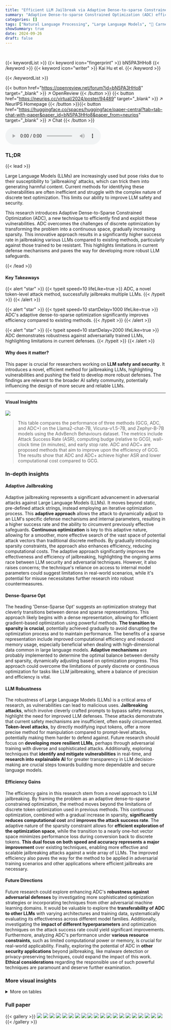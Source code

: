 ```yaml
---
title: "Efficient LLM Jailbreak via Adaptive Dense-to-sparse Constrained Optimization"
summary: "Adaptive Dense-to-sparse Constrained Optimization (ADC) efficiently jailbreaks LLMs by transforming discrete token optimization into a continuous process, achieving higher success rates than existing ..."
categories: []
tags: ["Natural Language Processing", "Large Language Models", "🏢 Carnegie Mellon University",]
showSummary: true
date: 2024-09-26
draft: false
---
```


<br>

{{< keywordList >}}
{{< keyword icon="fingerprint" >}} bN5PA3HHo8 {{< /keyword >}}
{{< keyword icon="writer" >}} Kai Hu et el. {{< /keyword >}}
 
{{< /keywordList >}}

{{< button href="https://openreview.net/forum?id=bN5PA3HHo8" target="_blank" >}}
↗ OpenReview
{{< /button >}}
{{< button href="https://neurips.cc/virtual/2024/poster/94489" target="_blank" >}}
↗ NeurIPS Homepage
{{< /button >}}{{< button href="https://huggingface.co/spaces/huggingface/paper-central?tab=tab-chat-with-paper&paper_id=bN5PA3HHo8&paper_from=neurips" target="_blank" >}}
↗ Chat
{{< /button >}}



<audio controls>
    <source src="https://ai-paper-reviewer.com/bN5PA3HHo8/podcast.wav" type="audio/wav">
    Your browser does not support the audio element.
</audio>


### TL;DR


{{< lead >}}

Large Language Models (LLMs) are increasingly used but pose risks due to their susceptibility to 'jailbreaking' attacks, which can trick them into generating harmful content.  Current methods for identifying these vulnerabilities are often inefficient and struggle with the complex nature of discrete text optimization.  This limits our ability to improve LLM safety and security. 

This research introduces Adaptive Dense-to-Sparse Constrained Optimization (ADC), a new technique to efficiently find and exploit these vulnerabilities. ADC overcomes the challenges of discrete optimization by transforming the problem into a continuous space, gradually increasing sparsity. This innovative approach results in a significantly higher success rate in jailbreaking various LLMs compared to existing methods, particularly against those trained to be resistant. This highlights limitations in current defense mechanisms and paves the way for developing more robust LLM safeguards. 

{{< /lead >}}


#### Key Takeaways

{{< alert "star" >}}
{{< typeit speed=10 lifeLike=true >}} ADC, a novel token-level attack method, successfully jailbreaks multiple LLMs. {{< /typeit >}}
{{< /alert >}}

{{< alert "star" >}}
{{< typeit speed=10 startDelay=1000 lifeLike=true >}} ADC's adaptive dense-to-sparse optimization significantly improves efficiency compared to existing methods. {{< /typeit >}}
{{< /alert >}}

{{< alert "star" >}}
{{< typeit speed=10 startDelay=2000 lifeLike=true >}} ADC demonstrates robustness against adversarially trained LLMs, highlighting limitations in current defenses. {{< /typeit >}}
{{< /alert >}}

#### Why does it matter?
This paper is crucial for researchers working on **LLM safety and security**.  It introduces a novel, efficient method for jailbreaking LLMs, highlighting vulnerabilities and pushing the field to develop more robust defenses. The findings are relevant to the broader AI safety community, potentially influencing the design of more secure and reliable LLMs.

------
#### Visual Insights





![](https://ai-paper-reviewer.com/bN5PA3HHo8/tables_2_1.jpg)

> This table compares the performance of three methods (GCG, ADC, and ADC+) on the Llama2-chat-7B, Vicuna-v1.5-7B, and Zephyr-B-7B models using the AdvBench Behaviours dataset.  The metrics include Attack Success Rate (ASR), computing budge (relative to GCG), wall-clock time (in minutes), and early stop rate.  ADC and ADC+ are proposed methods that aim to improve upon the efficiency of GCG. The results show that ADC and ADC+ achieve higher ASR and lower computational cost compared to GCG.





### In-depth insights


#### Adaptive Jailbreaking
Adaptive jailbreaking represents a significant advancement in adversarial attacks against Large Language Models (LLMs).  It moves beyond static, pre-defined attack strings, instead employing an iterative optimization process. This **adaptive approach** allows the attack to dynamically adjust to an LLM's specific defense mechanisms and internal parameters, resulting in a higher success rate and the ability to circumvent previously effective safeguards.  **Continuous optimization** is key to this adaptive nature, allowing for a smoother, more effective search of the vast space of potential attack vectors than traditional discrete methods. By gradually introducing sparsity constraints, the approach also enhances efficiency, reducing computational costs.  The adaptive approach significantly improves the effectiveness and efficiency of jailbreaking, highlighting the ongoing arms race between LLM security and adversarial techniques.  However, it also raises concerns; the technique's reliance on access to internal model parameters could suggest limitations in real-world scenarios, while it's potential for misuse necessitates further research into robust countermeasures.

#### Dense-Sparse Opt
The heading 'Dense-Sparse Opt' suggests an optimization strategy that cleverly transitions between dense and sparse representations.  This approach likely begins with a dense representation, allowing for efficient gradient-based optimization using powerful methods.  **The transition to sparsity is crucial**, potentially achieved gradually to avoid disrupting the optimization process and to maintain performance.  The benefits of a sparse representation include improved computational efficiency and reduced memory usage, especially beneficial when dealing with high-dimensional data common in large language models.  **Adaptive mechanisms** are probably implemented to determine the optimal balance between density and sparsity, dynamically adjusting based on optimization progress. This approach could overcome the limitations of purely discrete or continuous optimization for tasks like LLM jailbreaking, where a balance of precision and efficiency is vital.

#### LLM Robustness
The robustness of Large Language Models (LLMs) is a critical area of research, as vulnerabilities can lead to malicious uses.  **Jailbreaking attacks**, which involve cleverly crafted prompts to bypass safety measures, highlight the need for improved LLM defenses.  These attacks demonstrate that current safety mechanisms are insufficient, often easily circumvented.  **Token-level attacks**, by directly modifying input tokens, offer a more precise method for manipulation compared to prompt-level attacks, potentially making them harder to defend against.  Future research should focus on **developing more resilient LLMs**, perhaps through adversarial training with diverse and sophisticated attacks.  Additionally, exploring techniques that **identify and mitigate vulnerabilities** in real-time, and **research into explainable AI** for greater transparency in LLM decision-making are crucial steps towards building more dependable and secure language models.

#### Efficiency Gains
The efficiency gains in this research stem from a novel approach to LLM jailbreaking.  By framing the problem as an adaptive dense-to-sparse constrained optimization, the method moves beyond the limitations of discrete token optimization used in previous methods. This continuous optimization, combined with a gradual increase in sparsity, **significantly reduces computational cost** and **improves the attack success rate**. The adaptive nature of the sparsity constraint allows for **efficient exploration of the optimization space**, while the transition to a nearly one-hot vector space minimizes performance loss during conversion back to discrete tokens.  **This dual focus on both speed and accuracy represents a major improvement** over existing techniques, enabling more effective and scalable jailbreaking attacks against a wide array of LLMs. The improved efficiency also paves the way for the method to be applied in adversarial training scenarios and other applications where efficient jailbreaks are necessary.

#### Future Directions
Future research could explore enhancing ADC's **robustness against adversarial defenses** by investigating more sophisticated optimization strategies or incorporating techniques from other adversarial machine learning domains.  It would be valuable to explore the **transferability of ADC to other LLMs** with varying architectures and training data, systematically evaluating its effectiveness across different model families.  Additionally, investigating the **impact of different hyperparameters** and optimization techniques on the attack success rate could yield significant improvements.  Furthermore, analyzing ADC's performance under **various resource constraints**, such as limited computational power or memory, is crucial for real-world applicability. Finally, exploring the potential of ADC in **other security applications** beyond jailbreaking, like malware detection or privacy-preserving techniques, could expand the impact of this work.  **Ethical considerations** regarding the responsible use of such powerful techniques are paramount and deserve further examination.


### More visual insights




<details>
<summary>More on tables
</summary>


![](https://ai-paper-reviewer.com/bN5PA3HHo8/tables_4_1.jpg)
> This table presents a comparison of the attack success rate (ASR) achieved by three methods (GCG, ADC, and ADC+) on the Llama2-chat-7B, Vicuna-v1.5-7B, and Zephyr-B-7B LLMs using the AdvBench Behaviours dataset.  It shows the ASR, computing time (relative to GCG), wall-clock time, and the early stopping rate.  ADC and ADC+ are the proposed methods, with ADC+ representing a more efficient version. The table highlights the improved efficiency and higher ASR of the proposed methods compared to the baseline GCG method.

![](https://ai-paper-reviewer.com/bN5PA3HHo8/tables_5_1.jpg)
> This table presents a comparison of the attack success rate (ASR) achieved by three different methods (GCG, ADC, and ADC+) on the Llama2-chat-7B, Vicuna-v1.5-7B, and Zephyr-B-7B models using 520 examples from the AdvBench Behaviours dataset.  For each model and method, the table shows the ASR, the relative computational cost (normalized to GCG), the wall-clock time in minutes, and the early stopping rate.  The ADC+ method is a variant of ADC which combines ADC with GCG for improved efficiency.  The results demonstrate that ADC and ADC+ generally achieve higher ASR values and lower wall-clock times than GCG.

![](https://ai-paper-reviewer.com/bN5PA3HHo8/tables_6_1.jpg)
> This table presents a comparison of the attack success rates (ASR) achieved by different methods (GCG, ADC, and ADC+) on the Llama2-chat-7B, Vicuna-v1.5-7B, and Zephyr-β-7B language models using 520 examples from the AdvBench Behaviours dataset.  It shows the ASR, computing budge (relative to GCG), wall-clock time, and early stopping rate for each method and model.  A higher ASR indicates better performance in breaking the jailbreak defense mechanisms of the LLMs. ADC+ is a more efficient version of ADC that uses GCG after a certain number of steps.

![](https://ai-paper-reviewer.com/bN5PA3HHo8/tables_7_1.jpg)
> This table presents the results of the Exact Match (EM) metric on the AdvBench harmful strings dataset. The EM metric measures the exact match between the generated string and the target harmful string.  The table compares the performance of GCG, ADC, and ADC+ across three different LLMs: Llama2-chat-7B, Vicuna-v1.5-7B, and Zephyr-β-7B. It also shows the computing budge and wall-clock time for each method and LLM.  ADC+ consistently achieves higher EM than GCG and ADC across all LLMs, and with less computational time.

![](https://ai-paper-reviewer.com/bN5PA3HHo8/tables_7_2.jpg)
> This table compares the effectiveness of different jailbreak methods (GCG, AP, PAIR, TAP, AutoDan, and the proposed method 'Ours') against various LLMs on the HarmBench Standard Behaviors dataset.  The numbers represent the Attack Success Rate (ASR), indicating the percentage of successful jailbreaks for each method and LLM combination. A higher ASR signifies a more effective jailbreak method.  Note that Zephyr-R2D2* is an adversarially trained LLM, making it more resistant to jailbreaks. 

![](https://ai-paper-reviewer.com/bN5PA3HHo8/tables_8_1.jpg)
> This table shows the transferability of the proposed method (ADC+) and other methods (GCG and PAIR) to a black-box setting.  The attack success rate (ASR) is reported for GPT-3.5 and GPT-4 models on a subset of the AdvBench dataset, demonstrating the generalizability of the generated adversarial strings.

![](https://ai-paper-reviewer.com/bN5PA3HHo8/tables_8_2.jpg)
> This table presents the results of an ablation study that evaluates the impact of different sparsity levels on the performance of the proposed Adaptive Dense-to-sparse Constrained Optimization (ADC) method.  It compares the performance of using a constant sparsity level (1, 2, or 3) against the adaptive sparsity approach used in ADC. The Attack Success Rate (ASR) is reported for two different LLMs, Vicuna and Llama2, on the AdvBench behavior subset.  The adaptive sparsity method consistently achieves superior performance across both LLMs.

![](https://ai-paper-reviewer.com/bN5PA3HHo8/tables_8_3.jpg)
> This table shows the result of ablation study on the learning rate hyperparameter.  The experiment is conducted on Llama2 and Vicuna models using the proposed Adaptive Dense-to-sparse Constrained Optimization (ADC) method. The Attack Success Rate (ASR) is reported for different learning rates: 0.1, 1, 10 (default), and 100.  The results indicate the robustness of the ADC method to different learning rates, with consistently high ASR across all tested values.

![](https://ai-paper-reviewer.com/bN5PA3HHo8/tables_8_4.jpg)
> This table presents the results of an ablation study on the momentum hyperparameter used in the proposed Adaptive Dense-to-Sparse Constrained Optimization (ADC) method.  It shows the impact of different momentum values (0, 0.5, 0.9, and 0.99) on the Attack Success Rate (ASR) for two different Language Models (LLMs): Llama2 and Vicuna. The default momentum value of 0.99 is compared against the other values to show its effectiveness.

![](https://ai-paper-reviewer.com/bN5PA3HHo8/tables_13_1.jpg)
> This table presents the transferability results of the proposed ADC+ method and the baseline GCG method.  Transferability refers to how well an attack developed on one language model (source model) generalizes to another (target model). The table shows the Attack Success Rate (ASR) achieved when attacking new examples with an adversarial string optimized on a different model.  A higher ASR indicates better transferability.

</details>




### Full paper

{{< gallery >}}
<img src="https://ai-paper-reviewer.com/bN5PA3HHo8/1.png" class="grid-w50 md:grid-w33 xl:grid-w25" />
<img src="https://ai-paper-reviewer.com/bN5PA3HHo8/2.png" class="grid-w50 md:grid-w33 xl:grid-w25" />
<img src="https://ai-paper-reviewer.com/bN5PA3HHo8/3.png" class="grid-w50 md:grid-w33 xl:grid-w25" />
<img src="https://ai-paper-reviewer.com/bN5PA3HHo8/4.png" class="grid-w50 md:grid-w33 xl:grid-w25" />
<img src="https://ai-paper-reviewer.com/bN5PA3HHo8/5.png" class="grid-w50 md:grid-w33 xl:grid-w25" />
<img src="https://ai-paper-reviewer.com/bN5PA3HHo8/6.png" class="grid-w50 md:grid-w33 xl:grid-w25" />
<img src="https://ai-paper-reviewer.com/bN5PA3HHo8/7.png" class="grid-w50 md:grid-w33 xl:grid-w25" />
<img src="https://ai-paper-reviewer.com/bN5PA3HHo8/8.png" class="grid-w50 md:grid-w33 xl:grid-w25" />
<img src="https://ai-paper-reviewer.com/bN5PA3HHo8/9.png" class="grid-w50 md:grid-w33 xl:grid-w25" />
<img src="https://ai-paper-reviewer.com/bN5PA3HHo8/10.png" class="grid-w50 md:grid-w33 xl:grid-w25" />
<img src="https://ai-paper-reviewer.com/bN5PA3HHo8/11.png" class="grid-w50 md:grid-w33 xl:grid-w25" />
<img src="https://ai-paper-reviewer.com/bN5PA3HHo8/12.png" class="grid-w50 md:grid-w33 xl:grid-w25" />
<img src="https://ai-paper-reviewer.com/bN5PA3HHo8/13.png" class="grid-w50 md:grid-w33 xl:grid-w25" />
<img src="https://ai-paper-reviewer.com/bN5PA3HHo8/14.png" class="grid-w50 md:grid-w33 xl:grid-w25" />
<img src="https://ai-paper-reviewer.com/bN5PA3HHo8/15.png" class="grid-w50 md:grid-w33 xl:grid-w25" />
<img src="https://ai-paper-reviewer.com/bN5PA3HHo8/16.png" class="grid-w50 md:grid-w33 xl:grid-w25" />
<img src="https://ai-paper-reviewer.com/bN5PA3HHo8/17.png" class="grid-w50 md:grid-w33 xl:grid-w25" />
<img src="https://ai-paper-reviewer.com/bN5PA3HHo8/18.png" class="grid-w50 md:grid-w33 xl:grid-w25" />
<img src="https://ai-paper-reviewer.com/bN5PA3HHo8/19.png" class="grid-w50 md:grid-w33 xl:grid-w25" />
<img src="https://ai-paper-reviewer.com/bN5PA3HHo8/20.png" class="grid-w50 md:grid-w33 xl:grid-w25" />
{{< /gallery >}}